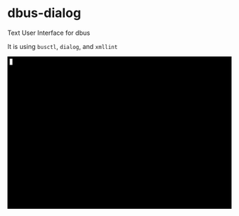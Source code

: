 # dbus-dialog
Text User Interface for dbus

It is using `busctl`, `dialog`, and `xmllint`

![screencast](https://raw.githubusercontent.com/jmlich/dbus-dialog/main/dbus_dialog.gif)